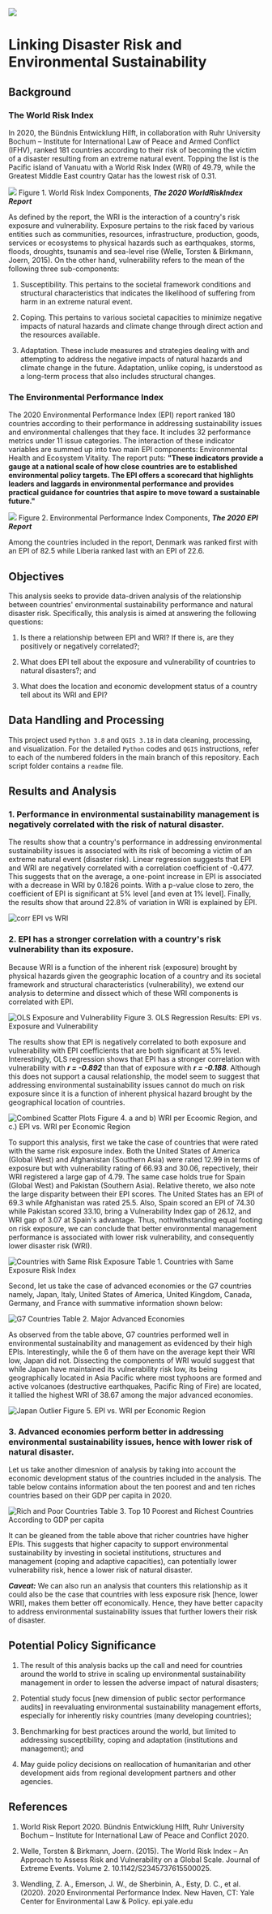 
![](https://github.com/jsacoba/pai789_finalproject/blob/main/aes-folder/joined_maps.png)

# Linking Disaster Risk and Environmental Sustainability
## Background

### The World Risk Index

In 2020, the Bündnis Entwicklung Hilft, in collaboration with Ruhr University Bochum – Institute for International Law of Peace and Armed Conflict (IFHV), ranked 181 countries according to their risk of becoming the victim of a disaster resulting from an extreme natural event. Topping the list is the Pacific island of Vanuatu with a World Risk Index (WRI) of 49.79, while the Greatest Middle East country Qatar has the lowest risk of 0.31.

![](https://github.com/jsacoba/pai789_finalproject/blob/main/script1-wri_data/wri_components.PNG)
Figure 1. World Risk Index Components, ***The 2020 WorldRiskIndex Report***

As defined by the report, the WRI is the interaction of a country's risk exposure and vulnerability. Exposure pertains to the risk faced by various entities such as communities, resources, infrastructure, production, goods, services or ecosystems to physical hazards such as earthquakes, storms, floods, droughts, tsunamis and sea-level rise (Welle, Torsten & Birkmann, Joern, 2015).  On the other hand, vulnerability refers to the mean of the following three sub-components:

1.	Susceptibility. This pertains to the societal framework conditions and structural characteristics that indicates the likelihood of suffering from harm in an extreme natural event.

2.	Coping. This pertains to various societal capacities to minimize negative impacts of natural hazards and climate change through direct action and the resources available.

3.	Adaptation. These include measures and strategies dealing with and attempting to address the negative impacts of natural hazards and climate change in the future. Adaptation, unlike coping, is understood as a long-term process that also includes structural changes.

### The Environmental Performance Index

The 2020 Environmental Performance Index (EPI) report ranked 180 countries according to their performance in addressing sustainability issues and environmental challenges that they face. It includes 32 performance metrics under 11 issue categories. The interaction of these indicator variables are summed up into two main EPI components: Environmental Health and Ecosystem Vitality. The report puts: **"These indicators provide a gauge at a national scale of how close countries are to established environmental policy targets. The EPI offers a scorecard that highlights leaders and laggards in environmental performance and provides practical guidance for countries that aspire to move toward a sustainable future."**

![](https://github.com/jsacoba/pai789_finalproject/blob/main/script3_epi_data/epi_components.PNG)
Figure 2. Environmental Performance Index Components, ***The 2020 EPI Report***

Among the countries included in the report, Denmark was ranked first with an EPI of 82.5 while Liberia ranked last with an EPI of 22.6.

## Objectives

This analysis seeks to provide data-driven analysis of the relationship between countries' environmental sustainability performance and natural disaster risk. Specifically, this analysis is aimed at answering the following questions:

1. Is there a relationship between EPI and WRI? If there is, are they positively or negatively correlated?;

2. What does EPI tell about the exposure and vulnerability of countries to natural disasters?; and

3. What does the location and economic development status of a country tell about its WRI and EPI?

## Data Handling and Processing

This project used `Python 3.8` and `QGIS 3.18` in data cleaning, processing, and visualization. For the detailed `Python` codes and `QGIS` instructions, refer to each of the numbered folders in the main branch of this repository. Each script folder contains a `readme` file.

## Results and Analysis

### 1. Performance in environmental sustainability management is negatively correlated with the risk of natural disaster.

The results show that a country's performance in addressing environmental sustainability issues is associated with its risk of becoming a victim of an extreme natural event (disaster risk). Linear regression suggests that EPI and WRI are negatively correlated with a correlation coefficient of -0.477. This suggests that on the average, a one-point increase in EPI is associated with a decrease in WRI by 0.1826 points. With a p-value close to zero, the coefficient of EPI is significant at 5% level [and even at 1% level]. Finally, the results show that around 22.8% of variation in WRI is explained by EPI.

![corr EPI vs WRI](https://github.com/jsacoba/pai789_finalproject/blob/main/script5_analyze/to_RESULTS.MD/EPI%20vs%20WRI%20corr.PNG)

### 2. EPI has a stronger correlation with a country's risk vulnerability than its exposure.

Because WRI is a function of the inherent risk (exposure) brought by physical hazards given the geographic location of a country and its societal framework and structural characteristics (vulnerability), we extend our analysis to determine and dissect which of these WRI components is correlated with EPI.

![OLS Exposure and Vulnerability](https://github.com/jsacoba/pai789_finalproject/blob/main/script5_analyze/to_RESULTS.MD/ols.png)
Figure 3. OLS Regression Results: EPI vs. Exposure and Vulnerability

The results show that EPI is negatively correlated to both exposure and vulnerability with EPI coefficients that are both significant at 5% level. Interestingly, OLS regression shows that EPI has a stronger correlation with vulnerability with ***r = -0.892*** than that of exposure with ***r = -0.188***. Although this does not support a causal relationship, the model seem to suggest that addressing environmental sustainability issues cannot do much on risk exposure since it is a function of inherent physical hazard brought by the geographical location of countries. 

![Combined Scatter Plots](https://github.com/jsacoba/pai789_finalproject/blob/main/script5_analyze/to_RESULTS.MD/combined_scatter_region.png)
Figure 4. a and b) WRI per Ecoomic Region, and c.) EPI vs. WRI per Economic Region

To support this analysis, first we take the case of countries that were rated with the same risk exposure index. Both the United States of America (Global West) and Afghanistan (Southern Asia) were rated 12.99 in terms of exposure but with vulnerability rating of 66.93 and 30.06, repectively, their WRI registered a large gap of 4.79. The same case holds true for Spain (Global West) and Pakistan (Southern Asia). Relative thereto, we also note the large disparity between their EPI scores. The United States has an EPI of 69.3 while Afghanistan was rated 25.5. Also, Spain scored an EPI of 74.30 while Pakistan scored 33.10, bring a Vulnerability Index gap of 26.12, and WRI gap of 3.07 at Spain's advantage. Thus, nothwithstanding equal footing on risk exposure, we can conclude that better environmental management performance is associated with lower risk vulnerability, and consequently lower disaster risk (WRI).

![Countries with Same Risk Exposure](https://github.com/jsacoba/pai789_finalproject/blob/main/script5_analyze/to_RESULTS.MD/points_ols.png)
Table 1. Countries with Same Exposure Risk Index

Second, let us take the case of advanced economies or the G7 countries namely, Japan, Italy, United States of America, United Kingdom, Canada, Germany, and France with summative information shown below:

![G7 Countries](https://github.com/jsacoba/pai789_finalproject/blob/main/script5_analyze/to_RESULTS.MD/japan_highlight.png)
Table 2. Major Advanced Economies

As observed from the table above, G7 countries performed well in environmental sustainability and management as evidenced by their high EPIs. Interestingly, while the 6 of them have on the average kept their WRI low, Japan did not. Dissecting the components of WRI would suggest that while Japan have maintained its vulnerability risk low, its being geographically located in Asia Pacific where most typhoons are formed and active volcanoes (destructive earthquakes, Pacific Ring of Fire) are located, it tallied the highest WRI of 38.67 among the major advanced economies.

![Japan Outlier](https://github.com/jsacoba/pai789_finalproject/blob/main/script5_analyze/to_RESULTS.MD/japan_scatter.png)
Figure 5. EPI vs. WRI per Economic Region

### 3. Advanced economies perform better in addressing environmental sustainability issues, hence with lower risk of natural disaster.

Let us take another dimesnion of analysis by taking into account the economic development status of the countries included in the analysis. The table below contains information about the ten poorest and and ten riches countries based on their GDP per capita in 2020.

![Rich and Poor Countries](https://github.com/jsacoba/pai789_finalproject/blob/main/script5_analyze/to_RESULTS.MD/points_rich.png)
Table 3. Top 10 Poorest and Richest Countries According to GDP per capita

It can be gleaned from the table above that richer countries have higher EPIs. This suggests that higher capacity to support environmental sustainability by investing in societal institutions, structures and management (coping and adaptive capacities), can potentially lower vulnerability risk, hence a lower risk of natural disaster. 

***Caveat:*** We can also run an analysis that counters this relationship as it could also be the case that countries with less exposure risk [hence, lower WRI], makes them better off economically. Hence, they have better capacity to address environmental sustainability issues that further lowers their risk of disaster.

## Potential Policy Significance

1. The result of this analysis backs up the call and need for countries around the world to strive in scaling up environmental sustainability management in order to lessen the adverse impact of natural disasters;

2. Potential study focus [new dimension of public sector performance audits] in reevaluating environmental sustainability management efforts, especially for inherently risky countries (many developing countries);

3. Benchmarking for best practices around the world, but limited to addressing susceptibility, coping and adaptation (institutions and management); and

4. May guide policy decisions on reallocation of humanitarian and other development aids from regional development partners and other agencies.

## References

1. World Risk Report 2020. Bündnis Entwicklung Hilft, Ruhr University Bochum – Institute for International Law of Peace and Conflict 2020. 

2. Welle, Torsten & Birkmann, Joern. (2015). The World Risk Index – An Approach to Assess Risk and Vulnerability on a Global Scale. Journal of Extreme Events. Volume 2. 10.1142/S2345737615500025. 

3. Wendling, Z. A., Emerson, J. W., de Sherbinin, A., Esty, D. C., et al. (2020). 2020 Environmental Performance Index. New Haven, CT: Yale Center for Environmental Law & Policy. epi.yale.edu